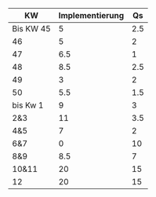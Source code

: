 | KW | Implementierung | Qs | 
|----|----------------|---------|
|Bis KW 45|5 | 2.5|
|46|5|2|
|47|6.5|1|
|48|8.5|2.5|
|49|3|2|
|50|5.5|1.5|
|bis Kw 1|9|3|
|2&3|11|3.5|
|4&5|7|2|
|6&7|0|10|
|8&9|8.5|7|
|10&11|20|15|
|12|20|15|
